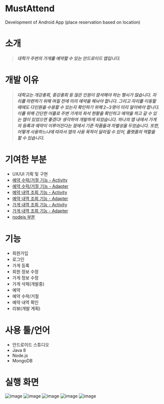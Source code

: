 # MustAttend
Development of Android App (place reservation based on location)

# 소개
> ##### 대학가 주변의 가게를 예약할 수 있는 안드로이드 앱입니다.


# 개발 이유
> ##### 대학교는 개강총회, 종강총회 등 많은 인원이 참석해야 하는 행사가 많습니다. 자리를 마련하기 위해 며칠 전에 미리 예약을 해놔야 합니다. 그리고 자리를 이동할 때에도 다인원을 수용할 수 있는지 확인하기 위해 2~3명이 미리 알아봐야 합니다. 이를 위해 간단한 어플로 주변 가게의 좌석 현황을 확인하고 예약을 하고 갈 수 있는 앱이 있었으면 좋겠다! 생각하여 개발하게 되었습니다. 하나의 앱 내에서 가게의 등록과 예약이 이루어진다는 점에서 기존 작품들과 차별성을 두었습니다. 또한, 어떻게 사용하느냐에 따라서 앱의 사용 목적이 달라질 수 있어, 플랫폼의 역할을 할 수 있습니다.


# 기여한 부분
+ UX/UI 기획 및 구현
+ [예약 수락/거절 기능 - Activity](MustAttend/MustAttend/app/src/main/java/org/oneship/mustattend/OwnerReservation.java)
+ [예약 수락/거절 기능 - Adapter](MustAttend/MustAttend/app/src/main/java/org/oneship/mustattend/OwnerReservationAdapter.java)
+ [예약 내역 조회 기능 - Activity](MustAttend/MustAttend/app/src/main/java/org/oneship/mustattend/RealReservation.java)
+ [예약 내역 조회 기능 - Adapter](MustAttend/MustAttend/app/src/main/java/org/oneship/mustattend/ReservationAdapter.java)
+ [가게 내역 조회 기능 - Activity](MustAttend/MustAttend/app/src/main/java/org/oneship/mustattend/AllStore.java)
+ [가게 내역 조회 기능 - Adapter](MustAttend/MustAttend/app/src/main/java/org/oneship/mustattend/AllStoreAdapter.java)
+ [nodejs 부분](nodejs/)

# 기능
+ 회원가입 
+ 로그인
+ 가게 등록
+ 회원 정보 수정
+ 가게 정보 수정
+ 가게 삭제(개발중)
+ 예약
+ 예약 수락/거절
+ 예약 내역 확인
+ 리뷰(개발 계획)


# 사용 툴/언어
+ 안드로이드 스튜디오
+ Java 8
+ Node.js
+ MongoDB


# 실행 화면
![image](https://user-images.githubusercontent.com/46019755/121560212-43e2d400-ca52-11eb-8b43-258623523d7d.png)
![image](https://user-images.githubusercontent.com/46019755/121560240-49d8b500-ca52-11eb-8199-7817b099a1fa.png)
![image](https://user-images.githubusercontent.com/46019755/121560267-4fce9600-ca52-11eb-8360-4f259948f650.png)
![image](https://user-images.githubusercontent.com/46019755/121560294-5826d100-ca52-11eb-8307-ad46e8aa0a21.png)
![image](https://user-images.githubusercontent.com/46019755/121560322-5eb54880-ca52-11eb-86fc-bae22a69a7b4.png)
